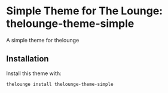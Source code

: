 # Simple Theme for The Lounge: thelounge-theme-simple
A simple theme for thelounge

## Installation

Install this theme with:

`thelounge install thelounge-theme-simple`

